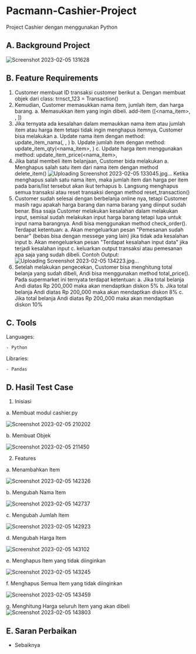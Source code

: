 # Pacmann-Cashier-Project
Project Cashier dengan menggunakan Python

## A. Background Project
![Screenshot 2023-02-05 131628](https://user-images.githubusercontent.com/110279502/216803035-bff0c707-8946-45d0-9c8f-67fa4ec3427d.jpg)

## B. Feature Requirements
1. Customer membuat ID transaksi customer berikut
  a. Dengan membuat objek dari class: trnsct_123 = Transaction()
2. Kemudian, Customer memasukkan nama item, jumlah item, dan harga barang.
  a. Memasukkan item yang ingin dibeli.
     add-item ([<nama_item>, <jumlah item>, <harga per item>])
3. Jika ternyata ada kesalahan dalam memaukkan nama item atau jumlah item atau harga item tetapi  tidak ingin menghapus itemnya, Customer bisa melakukan
  a. Update nama item dengan method:
     update_item_nama(<nama item>, <jumlah item>, <harga per item>)
  b. Update jumlah item dengan method:
     update_item_qty(<nama_item>, <update jumlah item>)
  c. Update harga item menggunakan method:
     update_item_price(<nama_item>, <update harga item>
 4. Jika batal membeli item belanjaan, Customer bida melakukan
  a. Menghapus salah satu item dari nama item dengan method
      delete_item(<nama item>)
      ![Uploading Screenshot 2023-02-05 133045.jpg…]()
      Ketika menghapus salah satu nama item, maka jumlah item dan harga per item pada baris/list       tersebut akan ikut terhapus
  b. Langsung menghapus semua transaksi atau reset transaksi dengan method
     reset_transaction()
5. Customer sudah selesai dengan berbelanja online nya, tetapi Customer masih ragu apakah harga barang dan nama barang yang diinput sudah benar. Bisa ssaja Customer melakukan kesalahan dalam melakukan input, semisal sudah melakukan input harga barang tetapi lupa untuk input nama barangnya. Andi bisa menggunakan method check_order(). Terdapat ketentuan:
  a. Akan mengeluarkan pesan "Pemesanan sudah benar" (bebas bisa dengan messege yang lain)          jika tidak ada kesalahan input
  b. Akan mengeluarkan pesan "Terdapat kesalahan input data" jika terjadi kesalahan input
  c. keluarkan output transaksi atau pemesanan apa saja yang sudah dibeli.
    Contoh Output:
    ![Uploading Screenshot 2023-02-05 134223.jpg…]()
6. Setelah melakukan pengecekan, Customer bisa menghitung total belanja yang sudah dibeli, Andi bisa menggunakan method total_price(). Pada supermarket ini ternyata terdapat ketentuan:
   a. Jika total belanja Andi diatas Rp 200_000 maka akan mendaptkan diskon 5%
   b. Jika total belanja Andi diatas Rp 200_000 maka akan mendaptkan diskon 8%
   c. Jika total belanja Andi diatas Rp 200_000 maka akan mendaptkan diskon 10%
  
## C. Tools
  
  Languages:
  
    - Python
  
  Libraries:
  
    - Pandas
  
 ## D. Hasil Test Case
  
  1. Inisiasi 
  
  a. Membuat modul cashier.py
  
  ![Screenshot 2023-02-05 210202](https://user-images.githubusercontent.com/110279502/216820921-8e93465d-b59c-4ccc-99d2-b19cf99adc3a.jpg)

  
  b. Membuat Objek 
  
  ![Screenshot 2023-02-05 211450](https://user-images.githubusercontent.com/110279502/216821111-7e02b509-006b-45d7-a577-f9bdd63dc4e0.jpg)
  
  2. Features 
  
  a. Menambahkan Item
  
  ![Screenshot 2023-02-05 142326](https://user-images.githubusercontent.com/110279502/216805002-06616c6e-b645-4713-9bee-dff158781d95.jpg)
  
  b. Mengubah Nama Item
  
  ![Screenshot 2023-02-05 142737](https://user-images.githubusercontent.com/110279502/216805116-29dfa49e-f32b-41b3-9c3a-a8072763738c.jpg)
  
  c. Mengubah Jumlah Item
  
  ![Screenshot 2023-02-05 142923](https://user-images.githubusercontent.com/110279502/216805163-383c0d96-5f67-4f6e-bcf6-197103561594.jpg)

  d. Mengubah Harga Item
  
  ![Screenshot 2023-02-05 143102](https://user-images.githubusercontent.com/110279502/216805195-74865b0e-7e52-4612-8559-0867e783a367.jpg)
  
  e. Menghapus Item yang tidak diinginkan
  
  ![Screenshot 2023-02-05 143245](https://user-images.githubusercontent.com/110279502/216805266-4f34acb9-2c4e-4d30-8ccc-9114d7838d86.jpg)
  
  f. Menghapus Semua Item yang tidak diinginkan
  
  ![Screenshot 2023-02-05 143459](https://user-images.githubusercontent.com/110279502/216805305-d85b63d7-85d2-498c-bf45-9ba87714ed93.jpg)

  g. Menghitung Harga seluruh Item yang akan dibeli
  ![Screenshot 2023-02-05 143803](https://user-images.githubusercontent.com/110279502/216805394-fe29c561-28e7-44fb-9bde-6f6b1099f747.jpg)

## E. Saran Perbaikan
  - Sebaiknya 

  




  
  
  

      
